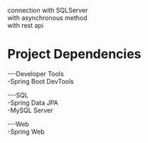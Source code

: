 connection with SQLServer  
with asynchronous method  
with rest api  

# Project Dependencies

---Developer Tools  
-Spring Boot DevTools  

---SQL  
-Spring Data JPA  
-MySQL Server  

---Web  
-Spring Web  
